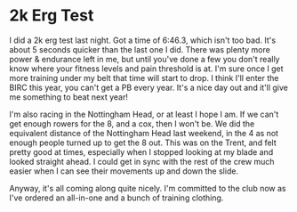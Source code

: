 # 2k Erg Test

I did a 2k erg test last night. Got a time of 6:46.3, which isn't too bad. It's  about 5 seconds quicker than the last one I did. There was plenty more power & endurance left in me, but until you've done a few you don't really know where your fitness levels and pain threshold is at. I'm sure once I get more training under my belt that time will start to drop. I think I'll enter the BIRC this year, you can't get a PB every year. It's a nice day out and it'll give me something to beat next year!

I'm also racing in the Nottingham Head, or at least I hope I am. If we can't get enough rowers for the 8, and a cox, then I won't be. We did the equivalent distance of the Nottingham Head last weekend, in the 4 as not enough people turned up to get the 8 out. This was on the Trent, and felt pretty good at times, especially when I stopped looking at my blade and  looked straight ahead. I could get in sync with the rest of the crew much easier when I can see their movements up and down the slide.

Anyway, it's all coming along quite nicely. I'm committed to the club now as I've ordered an all-in-one and a bunch of training clothing.